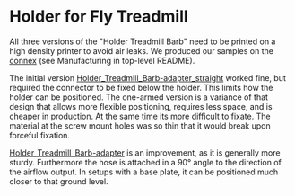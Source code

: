 # Holder for Fly Treadmill

All three versions of the "Holder Treadmill Barb" need to be printed on a high density printer to avoid air leaks. We produced our samples on the [connex](../README.md) (see Manufacturing in top-level README).

The initial version [Holder_Treadmill_Barb-adapter_straight](Holder_Treadmill_Barb-adapter_straight.stl) worked fine, but required the connector to be fixed below the holder. This limits how  the holder can be positioned. The one-armed version is a variance of that design that allows more flexible positioning, requires less space, and is cheaper in production. At the same time its more difficult to fixate. The material at the screw mount holes was so thin that it would break upon forceful fixation.

[Holder_Treadmill_Barb-adapter](Holder_Treadmill_Barb-adapter.stl) is an improvement, as it is generally more sturdy. Furthermore the hose is attached in a 90° angle to the direction of the airflow output. In setups with a base plate, it can be positioned much closer to that ground level.